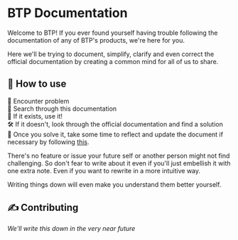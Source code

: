# BTP Documentation

Welcome to BTP! If you ever found yourself having trouble following the documentation of any of BTP's products, we're here for you.

Here we'll be trying to document, simplify, clarify and even correct the official documentation by creating a common mind for all of us to share.

## 🎨 How to use

🎯 Encounter problem \
🔎 Search through this documentation \
🎉 If it exists, use it! \
🛠 If it doesn't, look through the official documentation and find a solution \
📝 Once you solve it, take some time to reflect and update the document if necessary by following [this](#-contributing).

There's no feature or issue your future self or another person might not find challenging. So don't fear to write about it even if you'll just embellish it with one extra note. Even if you want to rewrite in a more intuitive way.

Writing things down will even make you understand them better yourself.

## ✍ Contributing

*We'll write this down in the very near future*